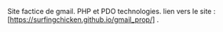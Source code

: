 Site factice de gmail. PHP et PDO technologies.
lien vers le site : [https://surfingchicken.github.io/gmail_prop/] .